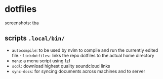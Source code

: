 # dotfiles
screenshots: tba
## scripts  `.local/bin/`
- `autocompile`: to be used by nvim to compile and run the currently edited file.- `linkdotfiles`: links the repo dotfiles to the actual home directory
- `menu`: a menu script using fzf
- `scdl`: download highest quality soundcloud links
- `sync-docs`: for syncing documents across machines and to server
